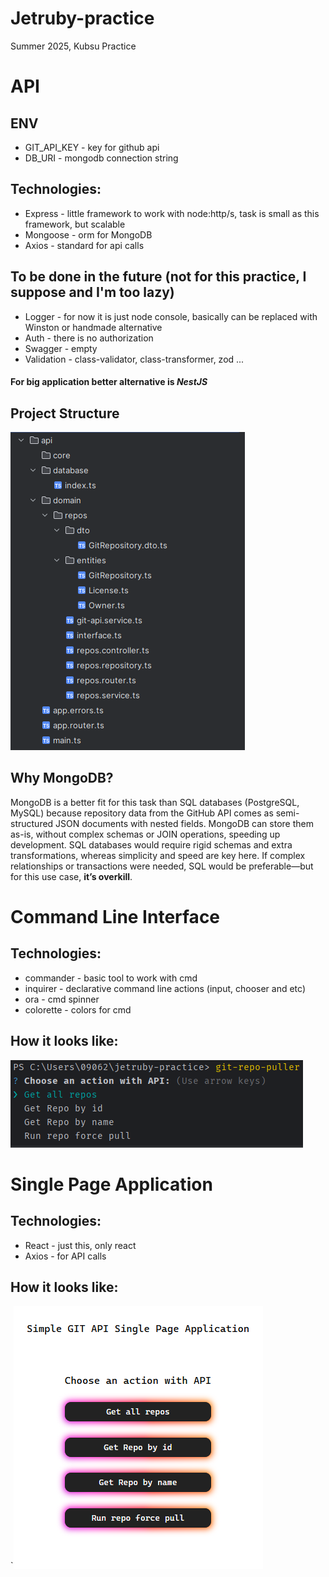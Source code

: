 # Jetruby-practice
Summer 2025, Kubsu Practice

# API

## ENV
- GIT_API_KEY - key for github api
- DB_URI - mongodb connection string

## Technologies:
- Express - little framework to work with node:http/s, task is small as this framework, but scalable
- Mongoose - orm for MongoDB
- Axios - standard for api calls

## To be done in the future (not for this practice, I suppose and I'm too lazy)
- Logger - for now it is just node console, basically can be replaced with Winston or handmade alternative
- Auth - there is no authorization
- Swagger - empty
- Validation - class-validator, class-transformer, zod ...

#### For big application better alternative is **_NestJS_**

## Project Structure
![api-structure.png](docs/api-structure.png)

## Why MongoDB?

MongoDB is a better fit for this task than SQL databases (PostgreSQL, MySQL) because repository data from the GitHub API comes as semi-structured JSON documents with nested fields. 
MongoDB can store them as-is, without complex schemas or JOIN operations, speeding up development. 
SQL databases would require rigid schemas and extra transformations, whereas simplicity and speed are key here.
If complex relationships or transactions were needed, SQL would be preferable—but for this use case, **it’s overkill**.

# Command Line Interface

## Technologies:
- commander - basic tool to work with cmd
- inquirer - declarative command line actions (input, chooser and etc)
- ora - cmd spinner
- colorette - colors for cmd

## How it looks like:
![cli.png](docs/cli.png)

# Single Page Application

## Technologies:
- React - just this, only react
- Axios - for API calls

## How it looks like:
`![spa.png](docs/spa.png)